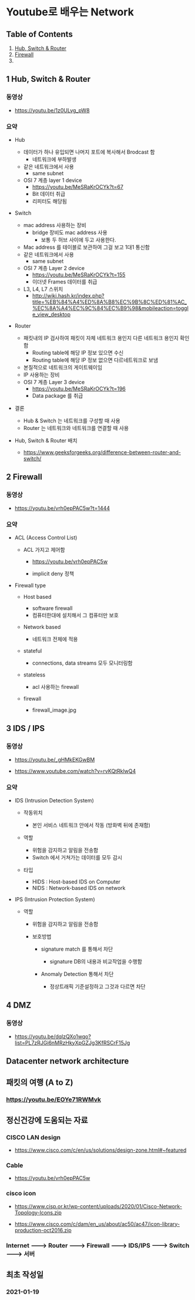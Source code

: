 # Youtube로 배우는 Network

## Table of Contents
1. [Hub, Switch & Router](#1HSR)  
2. [Firewall](#fiw)
2. 

<a name="#1HSR"></a>
## 1 Hub, Switch & Router
### 동영상
- https://youtu.be/1z0ULvg_pW8

### 요약
- Hub 
	- 데이터가 하나 유입되면 나머지 포트에 복사해서 Brodcast 함
		- 네트워크에 부하발생
	- 같은 네트워크에서 사용
		- same subnet
	- OSI 7 계층 layer 1 device
		- https://youtu.be/MeSRaKrOCYk?t=67
		- Bit 데이터 취급
		- 리피터도 해당됨
- Switch
	- mac address 사용하는 장비
		- bridge 장비도 mac address 사용
			- 보통 두 허브 사이에 두고 사용한다.
	- Mac address 를 테이블로 보관하여 그걸 보고 1대1 통신함
	- 같은 네트워크에서 사용
		- same subnet
	- OSI 7 계층 Layer 2 device
		- https://youtu.be/MeSRaKrOCYk?t=155
		- 이더넷 Frames 데이터를 취급
	- L3, L4, L7 스위치
		- http://wiki.hash.kr/index.php?title=%EB%84%A4%ED%8A%B8%EC%9B%8C%ED%81%AC_%EC%8A%A4%EC%9C%84%EC%B9%98&mobileaction=toggle_view_desktop
- Router
	- 패킷내의 IP 검사하여 패킷이 자체 네트워크 용인지 다른 네트워크 용인지 확인함
		- Routing table에 해당 IP 정보 있으면 수신
		- Routing table에 해당 IP 정보 없으면 다르네트워크로 보냄
	- 본질적으로 네트워크의 게이트웨이임
	- IP 사용하는 장비
	- OSI 7 계층 Layer 3 device
		- https://youtu.be/MeSRaKrOCYk?t=196
		- Data package 를 취급

- 결론
	- Hub & Switch 는 네트워크를 구성할 때 사용
	- Router 는 네트워크와 네트워크를 연결할 때 사용
- Hub, Switch & Router 배치
	- https://www.geeksforgeeks.org/difference-between-router-and-switch/


<a name="#fiw"></a>
## 2 Firewall

### 동영상

- https://youtu.be/vrh0epPAC5w?t=1444

### 요약

- ACL (Access Control List)

	- ACL 가지고 제어함

		- https://youtu.be/vrh0epPAC5w

		- implicit deny 정책

- Firewall type

	- Host based

		- software firewall
		- 컴퓨터한대에 설치해서 그 컴퓨터만 보호

	- Network based

		- 네트워크 전체에 적용

	- stateful

		- connections, data streams 모두 모니터링함

	- stateless

		- acl 사용하는 firewall

	- firewall

		- firewall_image.jpg

## 3 IDS / IPS

### 동영상

- https://youtu.be/_gHMkEKGwBM

- https://www.youtube.com/watch?v=rvKQtRklwQ4

### 요약

- IDS (Intrusion Detection System)

	- 작동위치

		- 본인 서비스 네트워크 안에서 작동 (방화벽 뒤에 존재함)

	- 역할

		- 위험을 감지하고 알림을 전송함
		- Switch 에서 거쳐가는 데이터를 모두 감시

	- 타입

		- HIDS : Host-based IDS on Computer
		- NIDS : Network-based IDS on network

- IPS (Intrusion Protection System)

	- 역할

		- 위험을 감지하고 알림을 전송함
		- 보호방법

			- signature match 를 통해서 차단

				- signature DB의 내용과 비교작업을 수행함

			- Anomaly Detection 통해서 차단

				- 정상트래픽 기준설정하고 그것과 다르면 차단

## 4 DMZ

### 동영상

- https://youtu.be/dqlzQXo1wqo?list=PL7zRJGi6nMRzHkyXpGZJg3KfRSCrF15Jg

## Datacenter network architecture

## 패킷의 여행 (A to Z)

### https://youtu.be/EOYe71RWMvk

## 정신건강에 도움되는 자료

### CISCO LAN design

- https://www.cisco.com/c/en/us/solutions/design-zone.html#~featured

### Cable

- https://youtu.be/vrh0epPAC5w

### cisco icon

- https://www.cisp.or.kr/wp-content/uploads/2020/01/Cisco-Network-Topology-Icons.zip

- https://www.cisco.com/c/dam/en_us/about/ac50/ac47/icon-library-production-oct2016.zip

### Internet ---> Router ---> Firewall ---> IDS/IPS ---> Switch ---> 서버

## 최초 작성일

### 2021-01-19

